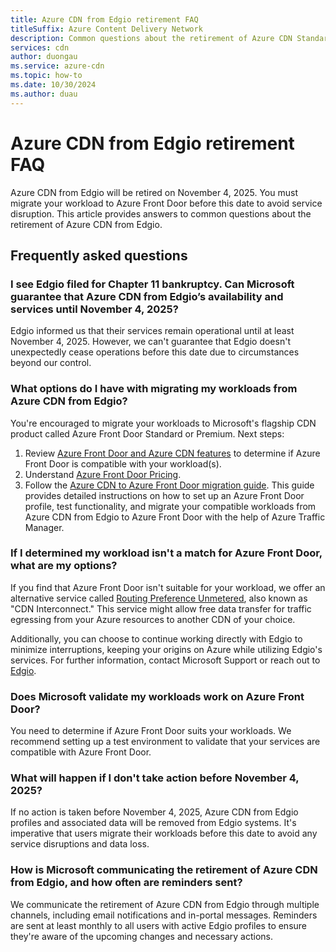 ```yaml
---
title: Azure CDN from Edgio retirement FAQ
titleSuffix: Azure Content Delivery Network
description: Common questions about the retirement of Azure CDN Standard from Edgio.
services: cdn
author: duongau
ms.service: azure-cdn
ms.topic: how-to
ms.date: 10/30/2024
ms.author: duau
---
```


# Azure CDN from Edgio retirement FAQ

Azure CDN from Edgio will be retired on November 4, 2025. You must migrate your workload to Azure Front Door before this date to avoid service disruption. This article provides answers to common questions about the retirement of Azure CDN from Edgio.

## Frequently asked questions

### I see Edgio filed for Chapter 11 bankruptcy. Can Microsoft guarantee that Azure CDN from Edgio’s availability and services until November 4, 2025?

Edgio informed us that their services remain operational until at least November 4, 2025. However, we can't guarantee that Edgio doesn't unexpectedly cease operations before this date due to circumstances beyond our control.

### What options do I have with migrating my workloads from Azure CDN from Edgio?

You're encouraged to migrate your workloads to Microsoft's flagship CDN product called Azure Front Door Standard or Premium. Next steps:
1. Review [Azure Front Door and Azure CDN features](../frontdoor/front-door-cdn-comparison.md) to determine if Azure Front Door is compatible with your workload(s).
2. Understand [Azure Front Door Pricing](https://azure.microsoft.com/en-us/pricing/details/frontdoor/).
3. Follow the [Azure CDN to Azure Front Door migration guide](../frontdoor/migrate-cdn-to-front-door.md). This guide provides detailed instructions on how to set up an Azure Front Door profile, test functionality, and migrate your compatible workloads from Azure CDN from Edgio to Azure Front Door with the help of Azure Traffic Manager.

### If I determined my workload isn't a match for Azure Front Door, what are my options?

If you find that Azure Front Door isn't suitable for your workload, we offer an alternative service called [Routing Preference Unmetered](../virtual-network/ip-services/routing-preference-unmetered.md), also known as "CDN Interconnect." This service might allow free data transfer for traffic egressing from your Azure resources to another CDN of your choice.

Additionally, you can choose to continue working directly with Edgio to minimize interruptions, keeping your origins on Azure while utilizing Edgio's services. For further information, contact Microsoft Support or reach out to [Edgio](https://edg.io/contact-us/).

### Does Microsoft validate my workloads work on Azure Front Door?

You need to determine if Azure Front Door suits your workloads. We recommend setting up a test environment to validate that your services are compatible with Azure Front Door.

### What will happen if I don't take action before November 4, 2025?

If no action is taken before November 4, 2025, Azure CDN from Edgio profiles and associated data will be removed from Edgio systems. It's imperative that users migrate their workloads before this date to avoid any service disruptions and data loss.

### How is Microsoft communicating the retirement of Azure CDN from Edgio, and how often are reminders sent?

We communicate the retirement of Azure CDN from Edgio through multiple channels, including email notifications and in-portal messages. Reminders are sent at least monthly to all users with active Edgio profiles to ensure they're aware of the upcoming changes and necessary actions.
